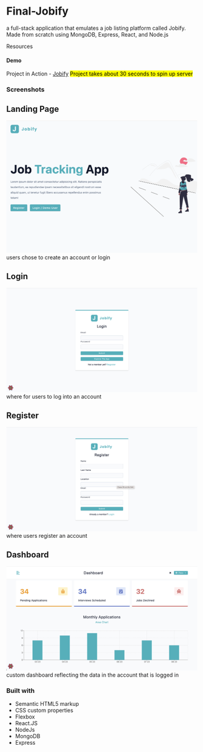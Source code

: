 # Final-Jobify

a full-stack application that emulates a job listing platform called Jobify. Made from scratch using MongoDB, Express, React, and Node.js

Resources

#### Demo

Project in Action - [Jobify](https://bryansjobify.onrender.com/)
<mark>Project takes about 30 seconds to spin up server</mark>

### Screenshots

## Landing Page
![screenshot](/public/assets/jobifyhomepage.jpg)
users chose to create an account or login
## Login
![screenshot](/public/assets/login.jpg)
where for users to log into an account
## Register
![screenshot](/public/assets/register.jpg)
where users register an account
## Dashboard
![screenshot](/public/assets/dashboard.jpg)
custom dashboard reflecting the data in the account that is logged in
### Built with

- Semantic HTML5 markup
- CSS custom properties
- Flexbox
- React.JS
- NodeJs
- MongoDB
- Express
